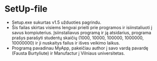 # SetUp-file
* Setup.exe sukurtas v1.5 užduoties pagrindu.
*  Šis failas skirtas visiems lengvai prieiti prie programos ir isiinstaliuoti į savus kompiuterius. 
Įsiinstaliavus programą ir ją atsidarius, programa prašys parašyti studentų skaičių (1000, 10000, 100000, 1000000, 10000000) ir ji nuskaitys failus ir išves veikimo laikus.
* Programą pavadinau MyApp, pakeičiau author į savo vardą pavardę (Fausta Burtyliute) ir Manufactur į Vilniaus universitetas.

